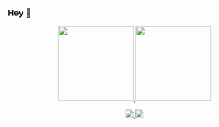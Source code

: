 
 ### Hey 👋
  
<div align="center">
  <a href="https://github.com/luizgasp">
  <img height="150em" src="https://github-readme-stats.vercel.app/api?username=luizgasp&show_icons=true&theme=dark&include_all_commits=true&count_private=true"/>
  <img height="150em" src="https://github-readme-stats.vercel.app/api/top-langs/?username=luizgasp&layout=compact&langs_count=7&theme=dark"/>
</div>
 

<div align=middle>
   <p>
  <a href="mailto:luizegasp@gmail.com">
    <img src="https://img.shields.io/badge/Gmail-D14836?style=for-the-badge&logo=gmail&logoColor=white" />
  </a>
  <a href="https://www.linkedin.com/in/luiz-eduardo-gasparetto-133723225/%22%3E">
    <img src="https://img.shields.io/badge/LinkedIn-0077B5?style=for-the-badge&logo=linkedin&logoColor=white" />
 </p>
</div>
